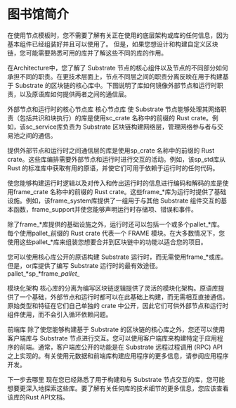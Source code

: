 # 图书馆简介

在使用节点模板时，您不需要了解有关正在使用的底层架构或库的任何信息，因为基本组件已经组装好并且可以使用了。
但是，如果您想设计和构建自定义区块链，您可能需要熟悉可用的库并了解这些不同的库的作用。

在Architecture中，您了解了 Substrate 节点的核心组件以及节点的不同部分如何承担不同的职责。在更技术层面上，节点不同层之间的职责分离反映在用于构建基于 Substrate 的区块链的核心库中。下图说明了库如何镜像外部节点和运行时职责，以及原语库如何提供两者之间的通信层。


外部节点和运行时的核心节点库
核心节点库
使 Substrate 节点能够处理其网络职责（包括共识和块执行）的库是使用sc_crate 名称中的前缀的 Rust crate。例如，该sc_service库负责为 Substrate 区块链构建网络层，管理网络参与者与交易池之间的通信。

提供外部节点和运行时之间通信层的库是使用sp_crate 名称中的前缀的 Rust crate。这些库编排需要外部节点和运行时进行交互的活动。例如，该sp_std库从 Rust 的标准库中获取有用的原语，并使它们可用于依赖于运行时的任何代码。

使您能够构建运行时逻辑以及对传入和传出运行时的信息进行编码和解码的库是使用frame_crate 名称中的前缀的 Rust crate。这些frame_*库为运行时提供了基础设施。例如，该frame_system库提供了一组用于与其他 Substrate 组件交互的基本函数，frame_support并使您能够声明运行时存储项、错误和事件。

除了frame_*库提供的基础设施之外，运行时还可以包括一个或多个pallet_*库。每个使用pallet_前缀的 Rust crate 代表一个 FRAME 模块。在大多数情况下，您使用这些pallet_*库来组装您想要合并到区块链中的功能以适合您的项目。

您可以使用核心库公开的原语构建 Substrate 运行时，而无需使用frame_*或库。但是，or库提供了编写 Substrate 运行时的最有效途径。pallet_*sp_*frame_*pallet_*

模块化架构
核心库的分离为编写区块链逻辑提供了灵活的模块化架构。原语库提供了一个基础，外部节点和运行时都可以在此基础上构建，而无需相互直接通信。原始类型和特征在它们自己单独的 crate 中公开，因此它们可供外部节点和运行时组件使用，而不会引入循环依赖问题。

前端库
除了使您能够构建基于 Substrate 的区块链的核心库之外，您还可以使用客户端库与 Substrate 节点进行交互。您可以使用客户端库来构建特定于应用程序的前端。通常，客户端库公开的功能是在 Substrate 远程过程调用 (RPC) API 之上实现的。有关使用元数据和前端库构建应用程序的更多信息，请参阅应用程序开发。

下一步去哪里
现在您已经熟悉了用于构建和与 Substrate 节点交互的库，您可能想要更深入地探索这些库。要了解有关任何库的技术细节的更多信息，您应该查看该库的Rust API文档。